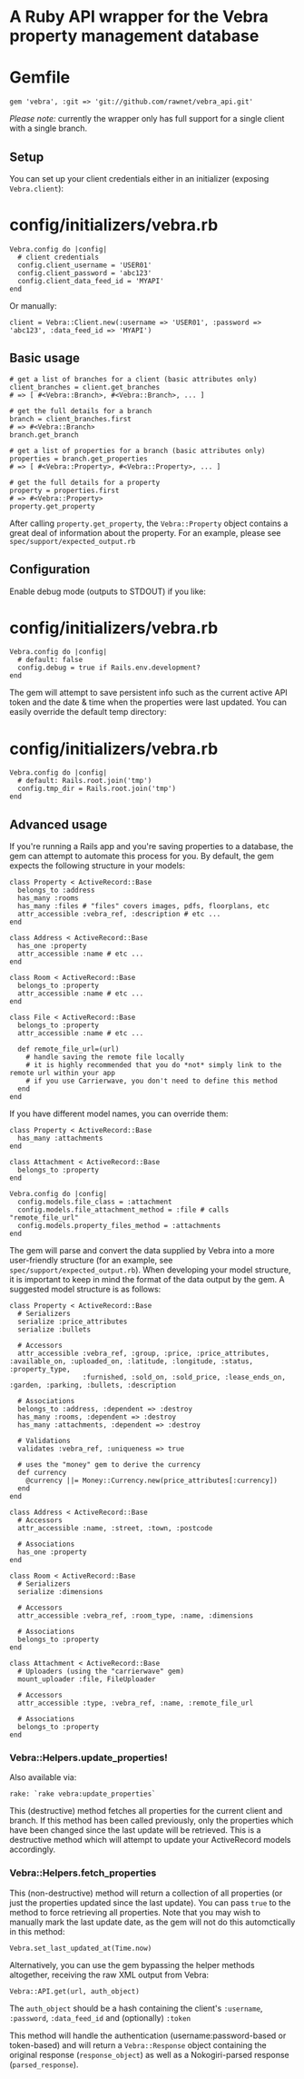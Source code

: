 # A Ruby API wrapper for the Vebra property management database

# Gemfile
    gem 'vebra', :git => 'git://github.com/rawnet/vebra_api.git'

*Please note:* currently the wrapper only has full support for a single client with a single branch.

## Setup

You can set up your client credentials either in an initializer (exposing `Vebra.client`):

# config/initializers/vebra.rb
    Vebra.config do |config|
      # client credentials
      config.client_username = 'USER01'
      config.client_password = 'abc123'
      config.client_data_feed_id = 'MYAPI'
    end


Or manually:

    client = Vebra::Client.new(:username => 'USER01', :password => 'abc123', :data_feed_id => 'MYAPI')


## Basic usage

    # get a list of branches for a client (basic attributes only)
    client_branches = client.get_branches
    # => [ #<Vebra::Branch>, #<Vebra::Branch>, ... ]
    
    # get the full details for a branch
    branch = client_branches.first
    # => #<Vebra::Branch>
    branch.get_branch

    # get a list of properties for a branch (basic attributes only)
    properties = branch.get_properties
    # => [ #<Vebra::Property>, #<Vebra::Property>, ... ]
    
    # get the full details for a property
    property = properties.first
    # => #<Vebra::Property>
    property.get_property

After calling `property.get_property`, the `Vebra::Property` object contains a great deal of information about the property. For an example, please see `spec/support/expected_output.rb`

## Configuration

Enable debug mode (outputs to STDOUT) if you like:

# config/initializers/vebra.rb
    Vebra.config do |config|
      # default: false
      config.debug = true if Rails.env.development?
    end

The gem will attempt to save persistent info such as the current active API token and the date & time when the properties were last updated. You can easily override the default temp directory:

# config/initializers/vebra.rb
    Vebra.config do |config|
      # default: Rails.root.join('tmp')
      config.tmp_dir = Rails.root.join('tmp')
    end

## Advanced usage

If you're running a Rails app and you're saving properties to a database, the gem can attempt to automate this process for you. By default, the gem expects the following structure in your models:

    class Property < ActiveRecord::Base
      belongs_to :address
      has_many :rooms
      has_many :files # "files" covers images, pdfs, floorplans, etc
      attr_accessible :vebra_ref, :description # etc ...
    end

    class Address < ActiveRecord::Base
      has_one :property
      attr_accessible :name # etc ...
    end

    class Room < ActiveRecord::Base
      belongs_to :property
      attr_accessible :name # etc ...
    end

    class File < ActiveRecord::Base
      belongs_to :property
      attr_accessible :name # etc ...
  
      def remote_file_url=(url)
        # handle saving the remote file locally
        # it is highly recommended that you do *not* simply link to the remote url within your app
        # if you use Carrierwave, you don't need to define this method
      end
    end

If you have different model names, you can override them:

    class Property < ActiveRecord::Base
      has_many :attachments
    end

    class Attachment < ActiveRecord::Base
      belongs_to :property
    end

    Vebra.config do |config|
      config.models.file_class = :attachment
      config.models.file_attachment_method = :file # calls "remote_file_url"
      config.models.property_files_method = :attachments
    end

The gem will parse and convert the data supplied by Vebra into a more user-friendly structure (for an example, see `spec/support/expected_output.rb`). When developing your model structure, it is important to keep in mind the format of the data output by the gem. A suggested model structure is as follows:

    class Property < ActiveRecord::Base
      # Serializers
      serialize :price_attributes
      serialize :bullets
  
      # Accessors
      attr_accessible :vebra_ref, :group, :price, :price_attributes, :available_on, :uploaded_on, :latitude, :longitude, :status, :property_type,
                      :furnished, :sold_on, :sold_price, :lease_ends_on, :garden, :parking, :bullets, :description
  
      # Associations
      belongs_to :address, :dependent => :destroy
      has_many :rooms, :dependent => :destroy
      has_many :attachments, :dependent => :destroy

      # Validations
      validates :vebra_ref, :uniqueness => true

      # uses the "money" gem to derive the currency
      def currency
        @currency ||= Money::Currency.new(price_attributes[:currency])
      end
    end

    class Address < ActiveRecord::Base
      # Accessors
      attr_accessible :name, :street, :town, :postcode

      # Associations
      has_one :property
    end

    class Room < ActiveRecord::Base
      # Serializers
      serialize :dimensions

      # Accessors
      attr_accessible :vebra_ref, :room_type, :name, :dimensions

      # Associations
      belongs_to :property
    end

    class Attachment < ActiveRecord::Base
      # Uploaders (using the "carrierwave" gem)
      mount_uploader :file, FileUploader

      # Accessors
      attr_accessible :type, :vebra_ref, :name, :remote_file_url

      # Associations
      belongs_to :property
    end

### Vebra::Helpers.update_properties!

Also available via:

    rake: `rake vebra:update_properties`

This (destructive) method fetches all properties for the current client and branch. If this method has been called previously, only the properties which have been changed since the last update will be retrieved. This is a destructive method which will attempt to update your ActiveRecord models accordingly.

### Vebra::Helpers.fetch_properties

This (non-destructive) method will return a collection of all properties (or just the properties updated since the last update). You can pass `true` to the method to force retrieving all properties. Note that you may wish to manually mark the last update date, as the gem will not do this automctically in this method:

    Vebra.set_last_updated_at(Time.now)

Alternatively, you can use the gem bypassing the helper methods altogether, receiving the raw XML output from Vebra:

    Vebra::API.get(url, auth_object)

The `auth_object` should be a hash containing the client's `:username`, `:password`, `:data_feed_id` and (optionally) `:token`

This method will handle the authentication (username:password-based or token-based) and will return a `Vebra::Response` object containing the original response (`response_object`) as well as a Nokogiri-parsed response (`parsed_response`).